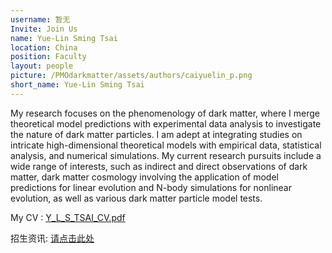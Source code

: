 ```yaml
---
username: 暂无
Invite: Join Us
name: Yue-Lin Sming Tsai
location: China
position: Faculty
layout: people
picture: /PMOdarkmatter/assets/authors/caiyuelin_p.png
short_name: Yue-Lin Sming Tsai
---
```


My research focuses on the phenomenology of dark matter, where I merge theoretical model predictions with experimental data analysis to investigate the nature of dark matter particles. I am adept at integrating studies on intricate high-dimensional theoretical models with empirical data, statistical analysis, and numerical simulations. My current research pursuits include a wide range of interests, such as indirect and direct observations of dark matter, dark matter cosmology involving the application of model predictions for linear evolution and N-body simulations for nonlinear evolution, as well as various dark matter particle model tests.

My   CV : [Y_L_S_TSAI_CV.pdf](https://pan.cstcloud.cn/web/view_iframe.html?fid=1596400689217554&shareId=VXSlt1JdTMo)

招生资讯: [请点击此处](https://dslx.ustc.edu.cn/?menu=expert_paper_detail&expertid=6566523)
